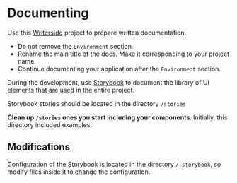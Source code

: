 # Documenting

Use this [Writerside](https://www.jetbrains.com/writerside/) project to prepare written documentation.

- Do not remove the `Environment` section.
- Rename the main title of the docs. Make it corresponding to your project name.
- Continue documenting your application after the `Environment` section.

During the development, use [Storybook](https://storybook.js.org/docs) to document the library of UI elements that are
used in the entire project.

Storybook stories should be located in the directory `/stories`

**Clean up `/stories` ones you start including your components**. Initially, this directory included examples.

## Modifications

Configuration of the Storybook is located in the directory `/.storybook`, so modify files inside it to change
 the configuration.
